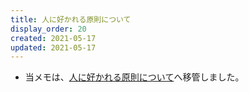 ```yaml
---
title: 人に好かれる原則について
display_order: 20
created: 2021-05-17
updated: 2021-05-17
---
```

- 当メモは、[人に好かれる原則について](https://thinktwice.tech/life/human_relations/principles_for_making_people_like_you/)へ移管しました。
